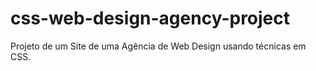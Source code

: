 # css-web-design-agency-project
Projeto de um Site de uma Agência de Web Design usando técnicas em CSS.
